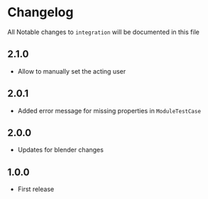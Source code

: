 # Changelog

All Notable changes to `integration` will be documented in this file

## 2.1.0
- Allow to manually set the acting user

## 2.0.1
- Added error message for missing properties in `ModuleTestCase`

## 2.0.0
- Updates for blender changes

## 1.0.0
- First release
